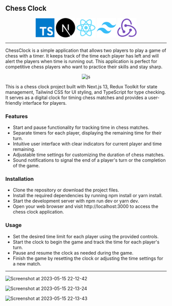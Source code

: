 ## Chess Clock

<div align="center">
  <img width="60px" hight="60px" src="https://github.com/devicons/devicon/blob/master/icons/typescript/typescript-original.svg" alt="icon" />
  <img width="60px" hight="60px" src="https://github.com/devicons/devicon/blob/master/icons/nextjs/nextjs-original.svg"           alt="icon" />
  <img width="60px" hight="60px" src="https://github.com/devicons/devicon/blob/master/icons/react/react-original.svg" alt="icon" />
    <img width="60px" hight="60px" src="https://github.com/devicons/devicon/blob/master/icons/tailwindcss/tailwindcss-plain.svg" alt="icon" />
  <img width="60px" hight="60px" src="https://github.com/devicons/devicon/blob/master/icons/redux/redux-original.svg" alt="icon" />
</div>

----

ChessClock is a simple application that allows two players to play a game of chess with a timer. It keeps track of the time each player has left and will alert the players when time is running out. This application is perfect for competitive chess players who want to practice their skills and stay sharp.

<p align="center">
  <img width="200px" hight="200px" src="https://github.com/mamad-1999/Chess-Clocks/assets/91375726/72ea279b-7bc6-4725-b5f5-88c85cf369b1" alt="js" />
</p>

This is a chess clock project built with Next.js 13, Redux Toolkit for state management, Tailwind CSS for UI styling, and TypeScript for type checking. It serves as a digital clock for timing chess matches and provides a user-friendly interface for players.

### Features

- Start and pause functionality for tracking time in chess matches.
- Separate timers for each player, displaying the remaining time for their turn.
- Intuitive user interface with clear indicators for current player and time remaining.
- Adjustable time settings for customizing the duration of chess matches.
- Sound notifications to signal the end of a player's turn or the completion of the game.

### Installation

- Clone the repository or download the project files.
- Install the required dependencies by running npm install or yarn install.
- Start the development server with npm run dev or yarn dev.
- Open your web browser and visit http://localhost:3000 to access the chess clock application.

### Usage

- Set the desired time limit for each player using the provided controls.
- Start the clock to begin the game and track the time for each player's turn.
- Pause and resume the clock as needed during the game.
- Finish the game by resetting the clock or adjusting the time settings for a new match.

---

![Screenshot at 2023-05-15 22-12-42](https://github.com/mamad-1999/Chess-Clocks/assets/91375726/e956348b-7ebd-4c59-b840-0132f5153ac0)

![Screenshot at 2023-05-15 22-13-24](https://github.com/mamad-1999/Chess-Clocks/assets/91375726/6d13e5c3-c770-4663-913d-90055266bf18)

![Screenshot at 2023-05-15 22-13-43](https://github.com/mamad-1999/Chess-Clocks/assets/91375726/a8bfcbbe-669f-4de3-8dd0-2ac6f0ab3568)
